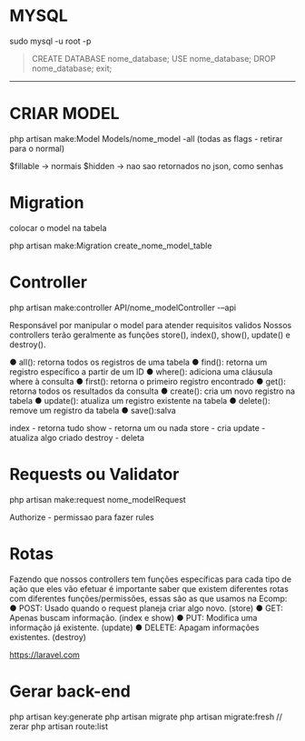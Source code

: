 # MYSQL

sudo mysql -u root -p

> CREATE DATABASE nome_database;
> USE nome_database;
> DROP nome_database;
> exit;

---

# CRIAR MODEL

php artisan make:Model Models/nome_model -all (todas as flags - retirar para o normal)

$fillable -> normais
$hidden -> nao sao retornados no json, como senhas

# Migration

colocar o model na tabela

php artisan make:Migration create_nome_model_table

# Controller

php artisan make:controller API/nome_modelController -–api

Responsável por manipular o model para atender requisitos validos
Nossos controllers terão geralmente as funções store(), index(), show(),
update() e destroy().

● all(): retorna todos os registros de uma tabela
● find(): retorna um registro específico a partir de um ID
● where(): adiciona uma cláusula where à consulta
● first(): retorna o primeiro registro encontrado
● get(): retorna todos os resultados da consulta
● create(): cria um novo registro na tabela
● update(): atualiza um registro existente na tabela
● delete(): remove um registro da tabela
● save():salva

index - retorna tudo
show - retorna um ou nada
store - cria
update - atualiza algo criado
destroy - deleta

# Requests ou Validator

php artisan make:request nome_modelRequest

Authorize - permissao para fazer
rules

# Rotas

Fazendo que nossos controllers tem funções específicas para cada tipo de
ação que eles vão efetuar é importante saber que existem diferentes rotas com
diferentes funções/permissões, essas são as que usamos na Ecomp:
● POST: Usado quando o request planeja criar algo novo. (store)
● GET: Apenas buscam informação. (index e show)
● PUT: Modifica uma informação já existente. (update)
● DELETE: Apagam informações existentes. (destroy)

https://laravel.com

# Gerar back-end

php artisan key:generate
php artisan migrate
php artisan migrate:fresh // zerar
php artisan route:list
